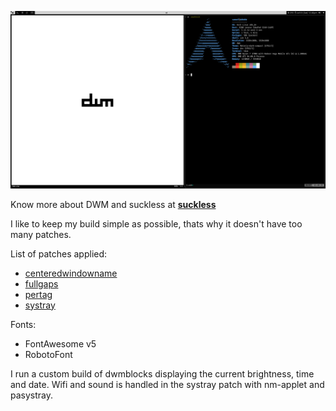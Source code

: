 ![DWM](https://raw.githubusercontent.com/sbbddz/dwm/master/screenshot.png)

Know more about DWM and suckless at **[suckless](https://suckless.org)**

I like to keep my build simple as possible, thats why it doesn't have too many patches.

List of patches applied:
- [centeredwindowname](https://dwm.suckless.org/patches/centeredwindowname/dwm-centeredwindowname-20200723-f035e1e.diff)
- [fullgaps](https://dwm.suckless.org/patches/fullgaps/dwm-fullgaps-20200508-7b77734.diff)
- [pertag](https://dwm.suckless.org/patches/pertag/dwm-pertag-6.2.diff)
- [systray](https://dwm.suckless.org/patches/systray/dwm-systray-20210418-67d76bd.diff)

Fonts:
- FontAwesome v5
- RobotoFont

I run a custom build of dwmblocks displaying the current brightness, time and date. Wifi and sound is handled in the systray patch with nm-applet and pasystray.

